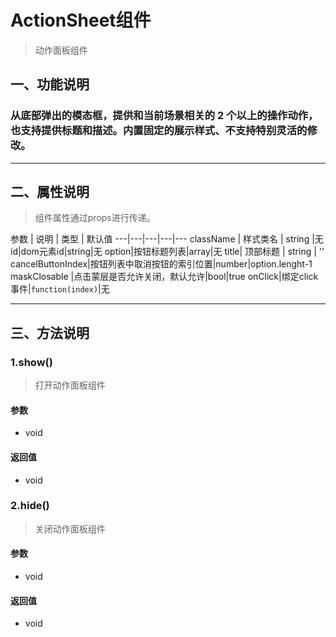 # ActionSheet组件
> 动作面板组件
## 一、功能说明
### 从底部弹出的模态框，提供和当前场景相关的 2 个以上的操作动作，也支持提供标题和描述。内置固定的展示样式、不支持特别灵活的修改。

---

## 二、属性说明
> 组件属性通过props进行传递。

参数 | 说明 | 类型 | 默认值
---|---|---|---|---
className | 样式类名 | string |无
id|dom元素id|string|无
option|按钮标题列表|array|无
title|  顶部标题 | string | ''
cancelButtonIndex|按钮列表中取消按钮的索引位置|number|option.lenght-1
maskClosable |点击蒙层是否允许关闭，默认允许|bool|true
onClick|绑定click事件|`function(index)`|无


---

## 三、方法说明
### 1.show()
> 打开动作面板组件

#### 参数
- void

#### 返回值
- void


### 2.hide()
> 关闭动作面板组件

#### 参数
- void

#### 返回值
- void 
